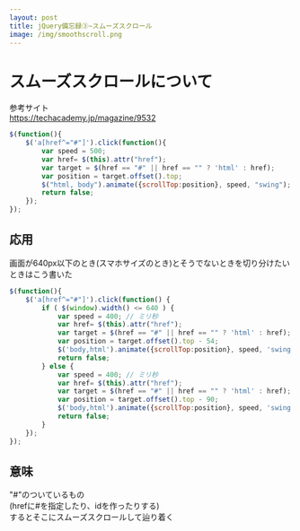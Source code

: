 ```yaml
---
layout: post
title: jQuery備忘録③~スムーズスクロール
image: /img/smoothscroll.png
---
```


# スムーズスクロールについて

参考サイト   
https://techacademy.jp/magazine/9532   

```javascript
$(function(){
    $('a[href^="#"]').click(function(){
        var speed = 500;
        var href= $(this).attr("href");
        var target = $(href == "#" || href == "" ? 'html' : href);
        var position = target.offset().top;
        $("html, body").animate({scrollTop:position}, speed, "swing");
        return false;
    });
});
```


## 応用   
画面が640px以下のとき(スマホサイズのとき)とそうでないときを切り分けたいときはこう書いた   
```javascript
$(function(){
    $('a[href^="#"]').click(function() {
        if ( $(window).width() <= 640 ) {
            var speed = 400; // ミリ秒
            var href= $(this).attr("href");
            var target = $(href == "#" || href == "" ? 'html' : href);
            var position = target.offset().top - 54;
            $('body,html').animate({scrollTop:position}, speed, 'swing');
            return false;
        } else {
            var speed = 400; // ミリ秒
            var href= $(this).attr("href");
            var target = $(href == "#" || href == "" ? 'html' : href);
            var position = target.offset().top - 90;
            $('body,html').animate({scrollTop:position}, speed, 'swing');
            return false;
        }
    });
});
```
## 意味   
"#"のついているもの   
(hrefに#を指定したり、idを作ったりする)   
するとそこにスムーズスクロールして辿り着く   
